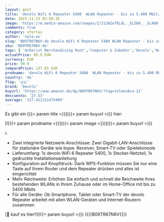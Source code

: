 ```yaml
---
layout: post
title: 'devolo WiFi 6 Repeater 5400  WLAN Repeater - bis zu 5.400 Mbit/s  Mesh WLAN Verstärker  WiFi Repeater  2X Gigabit-LAN  WLAN Access Point  weiß'
date: 2023-11-23 05:58:35
image: 'https://m.media-amazon.com/images/I/213AIefRLOL._SL500_._SL400_.jpg'
comments: true
category: ofertas
author: 'tole.es'
slug: 'B09TR67N6V-de devolo WiFi 6 Repeater 5400 WLAN Repeater - bis zu 5.400...'
sku: 'B09TR67N6V-de'
tags: [ 'Arborist Merchandising Root','Computer & Zubehör','Devolo','Netzwerkgeräte','PC gaming components','Repeater','Routers gaming','Self Service','Special Features Stores','a4cbee59-f823-40fe-831a-7de64f655f6f_0','a4cbee59-f823-40fe-831a-7de64f655f6f_501','a4cbee59-f823-40fe-831a-7de64f655f6f_5501','a4cbee59-f823-40fe-831a-7de64f655f6f_9701','devolo','🇩🇪', ]
actualPrice: 99.9 EUR
currency: EUR
price: 99.9
comparePrice: 137.85 EUR
prodname: 'devolo WiFi 6 Repeater 5400  WLAN Repeater - bis zu 5.400 Mbit/s  Mesh WLAN Verstärker  WiFi Repeater  2X Gigabit-LAN  WLAN Access Point  weiß'
country: 'de'
flag: '🇩🇪'
brand: 'Devolo'
buyurl: 'https://www.amazon.de/dp/B09TR67N6V/?tag=tolees0ca-21'
descuento: '27.53'
average: '127.411311475409'
---
```


Es gibt ein [{{< param title >}}]({{< param buyurl >}}) hier:

[![{{< param prodname >}}]({{< param image >}})]({{< param buyurl >}})

ℹ️:

- Zwei integrierte Netzwerk-Anschlüsse: Zwei Gigabit-LAN-Anschlüsse für stationäre Geräte wie bspw. Receiver, Smart-TV oder Spielekonsole
- Lieferumfang: 1x devolo WiFi 6 Repeater 5400, 1x Stecker-Netzteil, 1x gedruckte Installationsanleitung
- Konfiguration auf Knopfdruck: Dank WPS-Funktion müssen Sie nur eine Taste auf Ihrem Router und dem Repeater drücken und alles ist eingerichtet
- Mehr Reichweite: Erhöhen Sie einfach und schnell die Reichweite Ihres bestehenden WLANs in Ihrem Zuhause oder im Home-Office mit bis zu 5400 Mbits
- Für alle Geräte: Ob Smartphone, Tablet oder Smart-TV der devolo Repeater arbeitet mit allen WLAN-Geräten und Internet-Routern zusammen

[🛒 kauf es hier!!]({{< param buyurl >}})
{{<world>}}B09TR67N6V{{</world>}}

